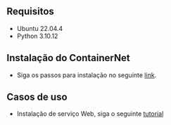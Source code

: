## Requisitos
* Ubuntu 22.04.4
* Python 3.10.12

## Instalação do ContainerNet

* Siga os passos para instalação no seguinte [link]([https://containernet.github.io/](https://github.com/ramonfontes/containernet?tab=readme-ov-file#bare-metal-installation)https://github.com/ramonfontes/containernet?tab=readme-ov-file#bare-metal-installation).

## Casos de uso

* Instalação de serviço Web, siga o seguinte [tutorial](webserver)
